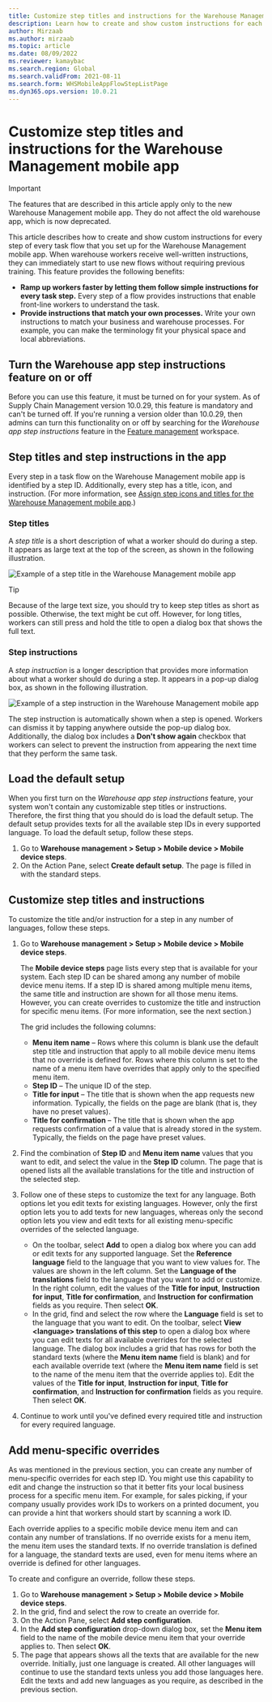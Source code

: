 ```yaml
---
title: Customize step titles and instructions for the Warehouse Management mobile app
description: Learn how to create and show custom instructions for each step of each task flow that you set up for the Warehouse Management mobile app.
author: Mirzaab
ms.author: mirzaab
ms.topic: article
ms.date: 08/09/2022
ms.reviewer: kamaybac
ms.search.region: Global
ms.search.validFrom: 2021-08-11
ms.search.form: WHSMobileAppFlowStepListPage
ms.dyn365.ops.version: 10.0.21
---
```


# Customize step titles and instructions for the Warehouse Management mobile app

> [!IMPORTANT]
> The features that are described in this article apply only to the new Warehouse Management mobile app. They do not affect the old warehouse app, which is now deprecated.

This article describes how to create and show custom instructions for every step of every task flow that you set up for the Warehouse Management mobile app. When warehouse workers receive well-written instructions, they can immediately start to use new flows without requiring previous training. This feature provides the following benefits:

- **Ramp up workers faster by letting them follow simple instructions for every task step.** Every step of a flow provides instructions that enable front-line workers to understand the task.
- **Provide instructions that match your own processes.** Write your own instructions to match your business and warehouse processes. For example, you can make the terminology fit your physical space and local abbreviations.

## Turn the Warehouse app step instructions feature on or off

Before you can use this feature, it must be turned on for your system. As of Supply Chain Management version 10.0.29, this feature is mandatory and can't be turned off. If you're running a version older than 10.0.29, then admins can turn this functionality on or off by searching for the *Warehouse app step instructions* feature in the [Feature management](../../fin-ops-core/fin-ops/get-started/feature-management/feature-management-overview.md) workspace.

## Step titles and step instructions in the app

Every step in a task flow on the Warehouse Management mobile app is identified by a step ID. Additionally, every step has a title, icon, and instruction. (For more information, see [Assign step icons and titles for the Warehouse Management mobile app](step-icons-titles.md).)

### Step titles

A *step title* is a short description of what a worker should do during a step. It appears as large text at the top of the screen, as shown in the following illustration.

![Example of a step title in the Warehouse Management mobile app](media/wma-step-title.png "Example of a step title in the Warehouse Management mobile app")

> [!TIP]
> Because of the large text size, you should try to keep step titles as short as possible. Otherwise, the text might be cut off. However, for long titles, workers can still press and hold the title to open a dialog box that shows the full text.

### Step instructions

A *step instruction* is a longer description that provides more information about what a worker should do during a step. It appears in a pop-up dialog box, as shown in the following illustration.

![Example of a step instruction in the Warehouse Management mobile app](media/wma-step-instructions.png "Example of a step instruction in the Warehouse Management mobile app")

The step instruction is automatically shown when a step is opened. Workers can dismiss it by tapping anywhere outside the pop-up dialog box. Additionally, the dialog box includes a **Don't show again** checkbox that workers can select to prevent the instruction from appearing the next time that they perform the same task.

## Load the default setup

When you first turn on the *Warehouse app step instructions* feature, your system won't contain any customizable step titles or instructions. Therefore, the first thing that you should do is load the default setup. The default setup provides texts for all the available step IDs in every supported language. To load the default setup, follow these steps.

1. Go to **Warehouse management \> Setup \> Mobile device \> Mobile device steps**.
1. On the Action Pane, select **Create default setup**. The page is filled in with the standard steps.

## Customize step titles and instructions

To customize the title and/or instruction for a step in any number of languages, follow these steps.

1. Go to **Warehouse management \> Setup \> Mobile device \> Mobile device steps**.

    The **Mobile device steps** page lists every step that is available for your system. Each step ID can be shared among any number of mobile device menu items. If a step ID is shared among multiple menu items, the same title and instruction are shown for all those menu items. However, you can create overrides to customize the title and instruction for specific menu items. (For more information, see the next section.)

    The grid includes the following columns:

    - **Menu item name** – Rows where this column is blank use the default step title and instruction that apply to all mobile device menu items that no override is defined for. Rows where this column is set to the name of a menu item have overrides that apply only to the specified menu item.
    - **Step ID** – The unique ID of the step.
    - **Title for input** – The title that is shown when the app requests new information. Typically, the fields on the page are blank (that is, they have no preset values).
    - **Title for confirmation** – The title that is shown when the app requests confirmation of a value that is already stored in the system. Typically, the fields on the page have preset values.

1. Find the combination of **Step ID** and **Menu item name** values that you want to edit, and select the value in the **Step ID** column. The page that is opened lists all the available translations for the title and instruction of the selected step.
1. Follow one of these steps to customize the text for any language. Both options let you edit texts for existing languages. However, only the first option lets you to add texts for new languages, whereas only the second option lets you view and edit texts for all existing menu-specific overrides of the selected language.

    - On the toolbar, select **Add** to open a dialog box where you can add or edit texts for any supported language. Set the **Reference language** field to the language that you want to view values for. The values are shown in the left column. Set the **Language of the translations** field to the language that you want to add or customize. In the right column, edit the values of the **Title for input**, **Instruction for input**, **Title for confirmation**, and **Instruction for confirmation** fields as you require. Then select **OK**.
    - In the grid, find and select the row where the **Language** field is set to the language that you want to edit. On the toolbar, select **View &lt;language&gt; translations of this step** to open a dialog box where you can edit texts for all available overrides for the selected language. The dialog box includes a grid that has rows for both the standard texts (where the **Menu item name** field is blank) and for each available override text (where the **Menu item name** field is set to the name of the menu item that the override applies to). Edit the values of the **Title for input**, **Instruction for input**, **Title for confirmation**, and **Instruction for confirmation** fields as you require. Then select **OK**.

1. Continue to work until you've defined every required title and instruction for every required language.

## Add menu-specific overrides

As was mentioned in the previous section, you can create any number of menu-specific overrides for each step ID. You might use this capability to edit and change the instruction so that it better fits your local business process for a specific menu item. For example, for sales picking, if your company usually provides work IDs to workers on a printed document, you can provide a hint that workers should start by scanning a work ID.

Each override applies to a specific mobile device menu item and can contain any number of translations. If no override exists for a menu item, the menu item uses the standard texts. If no override translation is defined for a language, the standard texts are used, even for menu items where an override is defined for other languages.

To create and configure an override, follow these steps.

1. Go to **Warehouse management \> Setup \> Mobile device \> Mobile device steps**.
1. In the grid, find and select the row to create an override for.
1. On the Action Pane, select **Add step configuration**.
1. In the **Add step configuration** drop-down dialog box, set the **Menu item** field to the name of the mobile device menu item that your override applies to. Then select **OK**.
1. The page that appears shows all the texts that are available for the new override. Initially, just one language is created. All other languages will continue to use the standard texts unless you add those languages here. Edit the texts and add new languages as you require, as described in the previous section.
